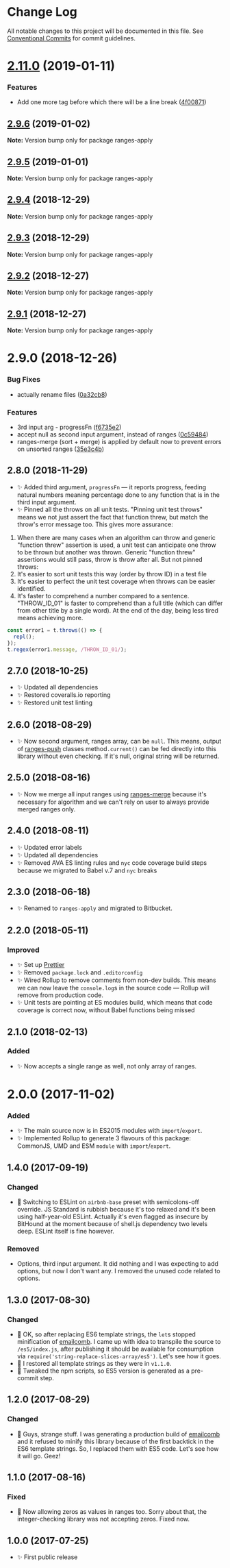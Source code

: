# Change Log

All notable changes to this project will be documented in this file.
See [Conventional Commits](https://conventionalcommits.org) for commit guidelines.

# [2.11.0](https://bitbucket.org/codsen/codsen/src/master/packages/ranges-apply/compare/ranges-apply@2.9.6...ranges-apply@2.11.0) (2019-01-11)


### Features

* Add one more tag before which there will be a line break ([4f00871](https://bitbucket.org/codsen/codsen/src/master/packages/ranges-apply/commits/4f00871))





## [2.9.6](https://bitbucket.org/codsen/codsen/src/master/packages/ranges-apply/compare/ranges-apply@2.9.5...ranges-apply@2.9.6) (2019-01-02)

**Note:** Version bump only for package ranges-apply

## [2.9.5](https://bitbucket.org/codsen/codsen/src/master/packages/ranges-apply/compare/ranges-apply@2.9.4...ranges-apply@2.9.5) (2019-01-01)

**Note:** Version bump only for package ranges-apply

## [2.9.4](https://bitbucket.org/codsen/codsen/src/master/packages/ranges-apply/compare/ranges-apply@2.9.3...ranges-apply@2.9.4) (2018-12-29)

**Note:** Version bump only for package ranges-apply

## [2.9.3](https://bitbucket.org/codsen/codsen/src/master/packages/ranges-apply/compare/ranges-apply@2.9.2...ranges-apply@2.9.3) (2018-12-29)

**Note:** Version bump only for package ranges-apply

## [2.9.2](https://bitbucket.org/codsen/codsen/src/master/packages/ranges-apply/compare/ranges-apply@2.9.1...ranges-apply@2.9.2) (2018-12-27)

**Note:** Version bump only for package ranges-apply

## [2.9.1](https://bitbucket.org/codsen/codsen/src/master/packages/ranges-apply/compare/ranges-apply@2.9.0...ranges-apply@2.9.1) (2018-12-27)

**Note:** Version bump only for package ranges-apply

# 2.9.0 (2018-12-26)

### Bug Fixes

- actually rename files ([0a32cb8](https://bitbucket.org/codsen/codsen/src/master/packages/ranges-apply/commits/0a32cb8))

### Features

- 3rd input arg - progressFn ([f6735e2](https://bitbucket.org/codsen/codsen/src/master/packages/ranges-apply/commits/f6735e2))
- accept null as second input argument, instead of ranges ([0c59484](https://bitbucket.org/codsen/codsen/src/master/packages/ranges-apply/commits/0c59484))
- ranges-merge (sort + merge) is applied by default now to prevent errors on unsorted ranges ([35e3c4b](https://bitbucket.org/codsen/codsen/src/master/packages/ranges-apply/commits/35e3c4b))

## 2.8.0 (2018-11-29)

- ✨ Added third argument, `progressFn` — it reports progress, feeding natural numbers meaning percentage done to any function that is in the third input argument.
- ✨ Pinned all the throws on all unit tests. "Pinning unit test throws" means we not just assert the fact that function threw, but match the throw's error message too. This gives more assurance:

1. When there are many cases when an algorithm can throw and generic "function threw" assertion is used, a unit test can anticipate one throw to be thrown but another was thrown. Generic "function threw" assertions would still pass, throw is throw after all. But not pinned throws:
2. It's easier to sort unit tests this way (order by throw ID) in a test file
3. It's easier to perfect the unit test coverage when throws can be easier identified.
4. It's faster to comprehend a number compared to a sentence. "THROW_ID_01" is faster to comprehend than a full title (which can differ from other title by a single word). At the end of the day, being less tired means achieving more.

```js
const error1 = t.throws(() => {
  repl();
});
t.regex(error1.message, /THROW_ID_01/);
```

## 2.7.0 (2018-10-25)

- ✨ Updated all dependencies
- ✨ Restored coveralls.io reporting
- ✨ Restored unit test linting

## 2.6.0 (2018-08-29)

- ✨ Now second argument, ranges array, can be `null`. This means, output of [ranges-push](https://www.npmjs.com/package/ranges-push) classes method`.current()` can be fed directly into this library without even checking. If it's null, original string will be returned.

## 2.5.0 (2018-08-16)

- ✨ Now we merge all input ranges using [ranges-merge](https://www.npmjs.com/package/ranges-merge) because it's necessary for algorithm and we can't rely on user to always provide merged ranges only.

## 2.4.0 (2018-08-11)

- ✨ Updated error labels
- ✨ Updated all dependencies
- ✨ Removed AVA ES linting rules and `nyc` code coverage build steps because we migrated to Babel v.7 and `nyc` breaks

## 2.3.0 (2018-06-18)

- ✨ Renamed to `ranges-apply` and migrated to Bitbucket.

## 2.2.0 (2018-05-11)

### Improved

- ✨ Set up [Prettier](https://prettier.io)
- ✨ Removed `package.lock` and `.editorconfig`
- ✨ Wired Rollup to remove comments from non-dev builds. This means we can now leave the `console.log`s in the source code — Rollup will remove from production code.
- ✨ Unit tests are pointing at ES modules build, which means that code coverage is correct now, without Babel functions being missed

## 2.1.0 (2018-02-13)

### Added

- ✨ Now accepts a single range as well, not only array of ranges.

# 2.0.0 (2017-11-02)

### Added

- ✨ The main source now is in ES2015 modules with `import`/`export`.
- ✨ Implemented Rollup to generate 3 flavours of this package: CommonJS, UMD and ESM `module` with `import`/`export`.

## 1.4.0 (2017-09-19)

### Changed

- 🔧 Switching to ESLint on `airbnb-base` preset with semicolons-off override. JS Standard is rubbish because it's too relaxed and it's been using half-year-old ESLint. Actually it's even flagged as insecure by BitHound at the moment because of shell.js dependency two levels deep. ESLint itself is fine however.

### Removed

- Options, third input argument. It did nothing and I was expecting to add options, but now I don't want any. I removed the unused code related to options.

## 1.3.0 (2017-08-30)

### Changed

- 🔧 OK, so after replacing ES6 template strings, the `let`s stopped minification of [emailcomb](https://emailcomb.com). I came up with idea to transpile the source to `/es5/index.js`, after publishing it should be available for consumption via `require('string-replace-slices-array/es5')`. Let's see how it goes.
- 🔧 I restored all template strings as they were in `v1.1.0`.
- 🔧 Tweaked the npm scripts, so ES5 version is generated as a pre-commit step.

## 1.2.0 (2017-08-29)

### Changed

- 🔧 Guys, strange stuff. I was generating a production build of [emailcomb](https://emailcomb.com) and it refused to minify this library because of the first backtick in the ES6 template strings. So, I replaced them with ES5 code. Let's see how it will go. Geez!

## 1.1.0 (2017-08-16)

### Fixed

- 🔧 Now allowing zeros as values in ranges too. Sorry about that, the integer-checking library was not accepting zeros. Fixed now.

## 1.0.0 (2017-07-25)

- ✨ First public release
